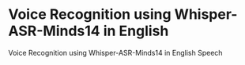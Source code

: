 # Voice Recognition using Whisper-ASR-Minds14 in English
Voice Recognition using Whisper-ASR-Minds14 in English Speech
